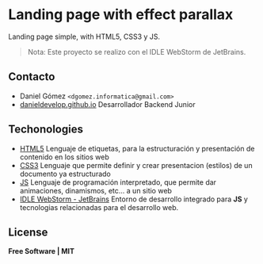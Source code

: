 # Landing page with effect parallax

Landing page simple, with HTML5, CSS3 y JS.

> Nota: Este proyecto se realizo con el IDLE WebStorm de JetBrains.

## Contacto

* Daniel Gómez ```<dgomez.informatica@gmail.com>```
* [danieldevelop.github.io](https://danieldevelop.github.io/) Desarrollador Backend Junior

## Techonologies
* [HTML5]() Lenguaje de etiquetas, para la estructuración y presentación de contenido en los sitios web
* [CSS3]() Lenguaje que permite definir y crear presentacion (estilos) de un documento ya estructurado
* [JS]() Lenguaje de programación interpretado, que permite dar animaciones, dinamismos, etc... a un sitio web
* [IDLE WebStorm - JetBrains](https://www.jetbrains.com/webstorm/promo/?source=google&medium=cpc&campaign=9641686239&term=webstorm&content=523833970748&gclid=Cj0KCQjwz6ShBhCMARIsAH9A0qXAbRCOAxKTDfU14oNwEp0M_duwrLNip7bWEICRccwTUV1anqz3_skaAiiqEALw_wcB) Entorno de desarrollo integrado
para **JS** y tecnologias relacionadas para el desarrollo web.

## License

**Free Software | MIT**